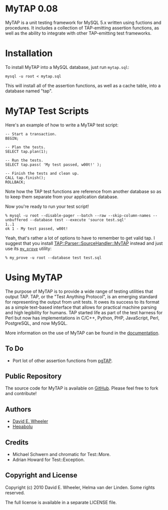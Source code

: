 MyTAP 0.08
==========

MyTAP is a unit testing framework for MySQL 5.x written using fuctions and
procedures. It includes a collection of TAP-emitting assertion functions, as
well as the ability to integrate with other TAP-emitting test frameworks.

Installation
============

To install MyTAP into a MySQL database, just run `mytap.sql`:

    mysql -u root < mytap.sql

This will install all of the assertion functions, as well as a cache table,
into a database named "tap".

MyTAP Test Scripts
==================

Here's an example of how to write a MyTAP test script:

    -- Start a transaction.
    BEGIN;

    -- Plan the tests.
    SELECT tap.plan(1);

    -- Run the tests.
    SELECT tap.pass( 'My test passed, w00t!' );

    -- Finish the tests and clean up.
    CALL tap.finish();
    ROLLBACK;

Note how the TAP test functions are reference from another database so as to
keep them separate from your application database.

Now you're ready to run your test script!

    % mysql -u root --disable-pager --batch --raw --skip-column-names --unbuffered --database test --execute 'source test.sql'
    1..1
    ok 1 - My test passed, w00t!

Yeah, that's rather a lot of options to have to remember to get valid tap. I
suggest that you install
[TAP::Parser::SourceHandler::MyTAP](http://search.cpan.org/dist/TAP-Parser-SourceHandler-MyTAP)
instead and just use its [`my_prove`](http://search.cpan.org/perldoc?my_prove)
utility:

    % my_prove -u root --database test test.sql

Using MyTAP
===========

The purpose of MyTAP is to provide a wide range of testing utilities that
output TAP. TAP, or the "Test Anything Protocol", is an emerging standard for
representing the output from unit tests. It owes its success to its format as
a simple text-based interface that allows for practical machine parsing and
high legibility for humans. TAP started life as part of the test harness for
Perl but now has implementations in C/C++, Python, PHP, JavaScript, Perl,
PostgreSQL, and now MySQL.

More information on the use of MyTAP can be found in the [documentation](https://hepabolu.github.io/mytap).


To Do
-----
* Port lot of other assertion functions from [pgTAP](http://pgtap.org/).

Public Repository
-----------------

The source code for MyTAP is available on
[GitHub](http://github.com/hepabolu/mytap/). Please feel free to fork and
contribute!

Authors
------

* [David E. Wheeler](http://justatheory.com/)
* [Hepabolu](https://github.com/hepabolu/mytap)

Credits
-------

* Michael Schwern and chromatic for Test::More.
* Adrian Howard for Test::Exception.

Copyright and License
---------------------

Copyright (c) 2010 David E. Wheeler, Helma van der Linden. Some rights reserved.

The full license is available in a separate LICENSE file.

